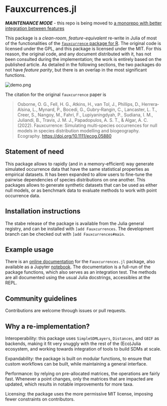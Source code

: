 # Fauxcurrences.jl

***MAINTENANCE MODE*** - this repo is being moved to [a monorepo with better integration between features](https://github.com/PoisotLab/SpeciesDistributionToolkit.jl)

This package is a *clean-room*, *feature-equivalent* re-write in Julia of most
of the functionalities of the [`fauxcurrence` package for R][paper]. The
original code is licensed under the GPL, and this package is licensed under the
MIT. For this reason, the original code, and any document distributed with it,
has not been consulted during the implementation; the work is entirely based on
the published article. As detailed in the following sections, the two packages
do not have *feature parity*, but there is an overlap in the most significant
functions.

[paper]: https://onlinelibrary.wiley.com/doi/full/10.1111/ecog.05880

![demo.png](demo.png)

The citation for the original `fauxcurrence` paper is

> Osborne, O. G., Fell, H. G., Atkins, H., van Tol, J., Phillips, D.,
> Herrera‐Alsina, L., Mynard, P., Bocedi, G., Gubry‐Rangin, C., Lancaster, L.
> T., Creer, S., Nangoy, M., Fahri, F., Lupiyaningdyah, P., Sudiana, I. M.,
> Juliandi, B., Travis, J. M. J., Papadopulos, A. S. T., & Algar, A. C. (2022).
> Fauxcurrence: Simulating multi‐species occurrences for null models in species
> distribution modelling and biogeography. Ecography.
> https://doi.org/10.1111/ecog.05880

## Statement of need

This package allows to rapidly (and in a memory-efficient) way generate
simulated occurrence data that have the same statistical properties as empirical
datasets. It has been expanded to allow users to fine-tune the pairwise
dependencies of species distributions on one another. This packages allows to
generate synthetic datasets that can be used as either null models, or as
benchmark data to evaluate methods to work with point occurrence data.

## Installation instructions

The stabe release of the package is available from the Julia general registry,
and can be installed with `]add Fauxcurrences`. The development branch can be
checked out with `]add Fauxcurrences#main`.

## Example usage

There is an [online documentation][doc] for the `Fauxcurrences.jl` package, also
available as a Jupyter [notebook][nb]. The documentation is a full-run of the
package functions, which also serves as an integration test. The methods are all
documented using the usual Julia docstrings, accessibles at the REPL.

[doc]: https://docs.ecojulia.org/Fauxcurrences.jl/
[nb]: https://docs.ecojulia.org/Fauxcurrences.jl/fauxcurrences_demo.ipynb

## Community guidelines

Contributions are welcome through issues or pull requests.

## Why a re-implementation?

Interoperability: this package uses `SimpleSDMLayers`, `Distances`, and `GBIF`
as backends, making it fit very snuggly with the rest of the (Eco)Julia
ecosystem, and working towards integration of tools to build SDMs at scale.

Expandability: the package is built on modular functions, to ensure that custom
workflows can be built, while maintaining a general interface.

Performance: by relying on pre-allocated matrices, the operations are fairly
fast. Whenever a point changes, only the matrices that are impacted are updated,
which results in notable improvements for more taxa.

Licensing: the package uses the more permissive MIT license, imposing fewer
constraints on contributors.
